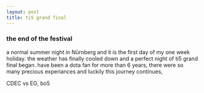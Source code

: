 ```yaml
---
layout: post
title: ti5 grand final
---
```


### the end of the festival
a normal summer night in Nürnberg and it is the first day of my one week holiday.
the weather has finally cooled down and a perfect night of ti5 grand final began.
have been a dota fan for more than 6 years, there were so many precious experiances and luckily this journey continues,

CDEC vs EG, bo5
